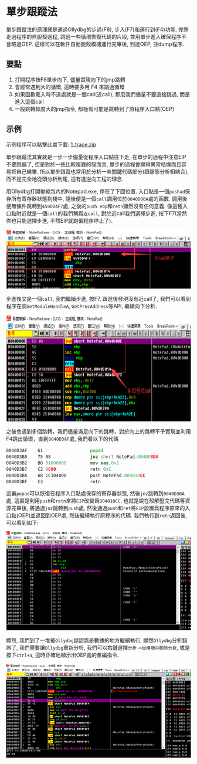 # 單步跟蹤法

單步跟蹤法的原理就是通過Ollydbg的步過(F8), 步入(F7)和運行到(F4)功能, 完整走過程序的自脫殼過程, 跳過一些循環恢復代碼的片段, 並用單步進入確保程序不會略過OEP. 這樣可以在軟件自動脫殼模塊運行完畢後, 到達OEP, 並dump程序.

## 要點

1. 打開程序按F8單步向下, 儘量實現向下的jmp跳轉
2. 會經常遇到大的循環, 這時要多用 F4 來跳過循環
3. 如果函數載入時不遠處就是一個call(近call), 那麼我們儘量不要直接跳過, 而是進入這個call
4. 一般跳轉幅度大的jmp指令, 都極有可能是跳轉到了原程序入口點(OEP)

## 示例

示例程序可以點擊此處下載: [1_trace.zip](https://github.com/ctf-wiki/ctf-challenges/blob/master/reverse/unpack/1_trace.zip)

單步跟蹤法其實就是一步一步儘量從程序入口點往下走, 在單步的過程中注意EIP不要跑偏了, 但是對於一些比較複雜的殼而言, 單步的過程會顯得異常枯燥而且容易把自己繞暈. 所以單步跟蹤也常用於分析一些關鍵代碼部分(跟靜態分析相結合), 而不是完全地從頭分析到尾, 這有違逆向工程的理念.

用Ollydbg打開壓縮包內的Notepad.exe, 停在了下圖位置. 入口點是一個`pushad`保存所有寄存器狀態到棧中, 隨後便是一個`call`調用位於`0040D00A`處的函數. 調用後便無條件跳轉到`459DD4F7`處, 之後的`push ebp`和`retn`顯然沒有任何意義. 像這種入口點附近就是一個`call`的我們稱爲`近call`, 對於近call我們選擇步進, 按下F7(當然你也只能選擇步進, 不然EIP就跑偏程序停止了).

![trace_01.png](./figure/trace_01.png)

步進後又是一個`call`, 我們繼續步進, 按F7, 跟進後發現沒有近call了, 我們可以看到程序在調`GetModuleHandleA`, `GetProcAddress`等API, 繼續向下分析.

![trace_02.png](./figure/trace_02.png)

之後會遇到多個跳轉，我們儘量滿足向下的跳轉，對於向上的跳轉不予實現並利用F4跳出循環，直到`0040D3AF`處, 我們看以下的代碼

``` asm
0040D3AF    61              	popad
0040D3B0    75 08           	jnz short NotePad.0040D3BA
0040D3B2    B8 01000000    	    mov eax,0x1
0040D3B7    C2 0C00         	retn 0xC
0040D3BA    68 CC104000     	push NotePad.004010CC
0040D3BF    C3              	retn
```

這裏`popad`可以恢復在程序入口點處保存的寄存器狀態, 然後`jnz`跳轉到`0040D3BA`處, 這裏是利用`push`和`retn`來將`EIP`改變爲`004010CC`, 也就是說在殼解壓完代碼等資源完畢後, 將通過`jnz`跳轉到`push`處, 然後通過`push`和`ret`將`EIP`設置爲程序原來的入口點(OEP)並返回到OEP處, 然後繼續執行原程序的代碼. 我們執行到`retn`返回後, 可以看到如下:

![trace_03.png](./figure/trace_03.png)

顯然, 我們到了一堆被`Ollydbg`誤認爲是數據的地方繼續執行, 顯然`Ollydbg`分析錯誤了, 我們需要讓`Ollydbg`重新分析, 我們可以右鍵選擇`分析->從模塊中刪除分析`, 或是按下`ctrl+a`, 這時正確地顯示出OEP處的彙編指令.

![trace_04.png](./figure/trace_04.png)
